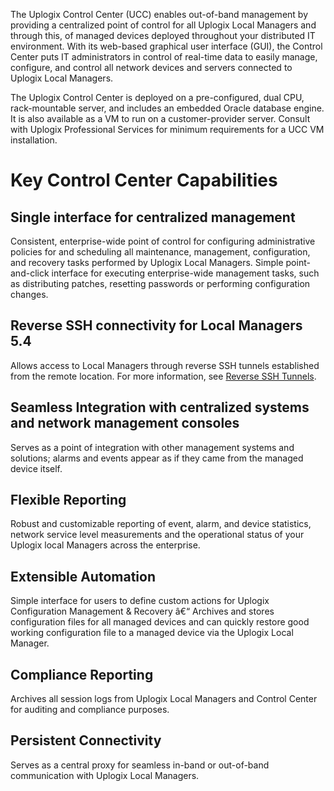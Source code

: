 <!-- 5.4 -->

The Uplogix Control Center (UCC) enables out-of-band management by providing a centralized point of control for all Uplogix Local Managers and through this, of managed devices deployed throughout your distributed IT environment. With its web-based graphical user interface (GUI), the Control Center puts IT administrators in control of real-time data to easily manage, configure, and control all network devices and servers connected to Uplogix Local Managers.

The Uplogix Control Center is deployed on a pre-configured, dual CPU, rack-mountable server, and includes an embedded Oracle database engine. It is also available as a VM to run on a customer-provider server. Consult with Uplogix Professional Services for minimum requirements for a UCC VM installation.

# Key Control Center Capabilities

## Single interface for centralized management

Consistent, enterprise-wide point of control for configuring administrative policies for and scheduling all maintenance, management, configuration, and recovery tasks performed by Uplogix Local Managers. Simple point-and-click interface for executing enterprise-wide management tasks, such as distributing patches, resetting passwords or performing configuration changes.

## Reverse SSH connectivity for Local Managers <span class="badge badge-primary">5.4</span>

Allows access to Local Managers through reverse SSH tunnels established from the remote location. For more information, see [Reverse SSH Tunnels](http://uplogix.com/docs/control-center-user-guide/managing-the-control-center/reverse-ssh-tunnels).

## Seamless Integration with centralized systems and network management consoles

Serves as a point of integration with other management systems and solutions; alarms and events appear as if they came from the managed device itself.

## Flexible Reporting

Robust and customizable reporting of event, alarm, and device statistics, network service level measurements and the operational status of your Uplogix local Managers across the enterprise.

## Extensible Automation

Simple interface for users to define custom actions for Uplogix Configuration Management & Recovery â€“ Archives and stores configuration files for all managed devices and can quickly restore good working configuration file to a managed device via the Uplogix Local Manager.

## Compliance Reporting

Archives all session logs from Uplogix Local Managers and Control Center for auditing and compliance purposes.

## Persistent Connectivity 

Serves as a central proxy for seamless in-band or out-of-band communication with Uplogix Local Managers.